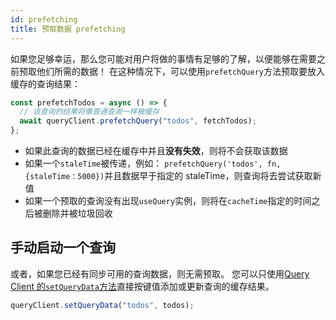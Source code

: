 ```yaml
---
id: prefetching
title: 预取数据 prefetching
---
```


如果您足够幸运，那么您可能对用户将做的事情有足够的了解，以便能够在需要之前预取他们所需的数据！ 在这种情况下，可以使用`prefetchQuery`方法预取要放入缓存的查询结果：

```js
const prefetchTodos = async () => {
  // 该查询的结果将像普通查询一样被缓存
  await queryClient.prefetchQuery("todos", fetchTodos);
};
```

- 如果此查询的数据已经在缓存中并且**没有失效**，则将不会获取该数据
- 如果一个`staleTime`被传递，例如： `prefetchQuery('todos', fn, {staleTime：5000})`并且数据早于指定的 staleTime，则查询将去尝试获取新值
- 如果一个预取的查询没有出现`useQuery`实例，则将在`cacheTime`指定的时间之后被删除并被垃圾回收

## 手动启动一个查询

或者，如果您已经有同步可用的查询数据，则无需预取。
您可以只使用[Query Client 的`setQueryData`方法](https://react-query.tanstack.com/reference/QueryClient#queryclientsetquerydata)直接按键值添加或更新查询的缓存结果。

```js
queryClient.setQueryData("todos", todos);
```
